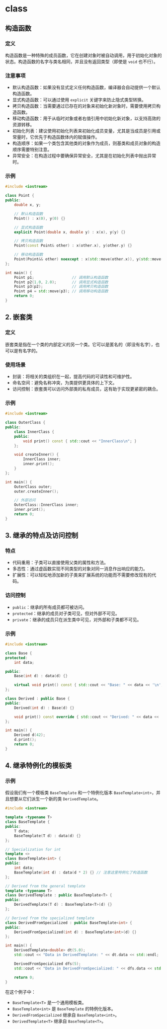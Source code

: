 # class

## 构造函数

### 定义

构造函数是一种特殊的成员函数，它在创建对象时被自动调用，用于初始化对象的状态。构造函数的名字与类名相同，并且没有返回类型（即使是 `void` 也不行）。

### 注意事项

- 默认构造函数：如果没有显式定义任何构造函数，编译器会自动提供一个默认构造函数。
- 显式构造函数：可以通过使用 `explicit` 关键字来防止隐式类型转换。
- 拷贝构造函数：当需要通过已存在的对象来初始化新对象时，需要使用拷贝构造函数。
- 移动构造函数：用于从临时对象或者右值引用中初始化新对象，以支持高效的资源转移。
- 初始化列表：建议使用初始化列表来初始化成员变量，尤其是当成员是引用或常量时，它优先于构造函数体内的赋值操作。
- 构造顺序：如果一个类包含其他类的对象作为成员，则基类和成员对象的构造顺序需要特别注意。
- 异常安全：在构造过程中要确保异常安全，尤其是在初始化列表中抛出异常时。

### 示例

```cpp
#include <iostream>

class Point {
public:
    double x, y;

    // 默认构造函数
    Point() : x(0), y(0) {}

    // 显式构造函数
    explicit Point(double x, double y) : x(x), y(y) {}

    // 拷贝构造函数
    Point(const Point& other) : x(other.x), y(other.y) {}

    // 移动构造函数
    Point(Point&& other) noexcept : x(std::move(other.x)), y(std::move(other.y)) {}
};

int main() {
    Point p1;                 // 调用默认构造函数
    Point p2(1.0, 2.0);       // 调用显式构造函数
    Point p3(p2);             // 调用拷贝构造函数
    Point p4 = std::move(p3); // 调用移动构造函数
    return 0;
}
```

## 2. 嵌套类

### 定义

嵌套类是指在一个类的内部定义的另一个类。它可以是匿名的（即没有名字），也可以是有名字的。

### 使用场景

- 封装：将相关的类组织在一起，提高代码的可读性和可维护性。
- 命名空间：避免名称冲突，为类提供更具体的上下文。
- 访问控制：嵌套类可以访问外部类的私有成员，这有助于实现更紧密的耦合。

### 示例

```cpp
#include <iostream>

class OuterClass {
public:
    class InnerClass {
    public:
        void print() const { std::cout << "InnerClass\n"; }
    };

    void createInner() {
        InnerClass inner;
        inner.print();
    }
};

int main() {
    OuterClass outer;
    outer.createInner();

    // 外部访问
    OuterClass::InnerClass inner;
    inner.print();
    return 0;
}
```

## 3. 继承的特点及访问控制

### 特点

- 代码重用：子类可以直接使用父类的属性和方法。
- 多态性：通过虚函数实现不同类型的对象对同一消息作出响应的能力。
- 扩展性：可以轻松地添加新的子类来扩展系统的功能而不需要修改现有的代码。

### 访问控制

- `public`：继承的所有成员都可被访问。
- `protected`：继承的成员对子类可见，但对外部不可见。
- `private`：继承的成员只在派生类中可见，对外部和子类都不可见。

### 示例

```cpp
#include <iostream>

class Base {
protected:
    int data;

public:
    Base(int d) : data(d) {}

    virtual void print() const { std::cout << "Base: " << data << '\n'; }
};

class Derived : public Base {
public:
    Derived(int d) : Base(d) {}

    void print() const override { std::cout << "Derived: " << data << '\n'; }
};

int main() {
    Derived d(42);
    d.print();
    return 0;
}
```

## 4. 继承特例化的模板类

### 示例

假设我们有一个模板类 `BaseTemplate` 和一个特例化版本 `BaseTemplate<int>`，并且想要从它们派生一个新的类 `DerivedTemplate`。

```cpp
#include <iostream>

template <typename T>
class BaseTemplate {
public:
    T data;
    BaseTemplate(T d) : data(d) {}
};

// Specialization for int
template <>
class BaseTemplate<int> {
public:
    int data;
    BaseTemplate(int d) : data(d * 2) {} // 注意这里特例化了构造函数
};

// Derived from the general template
template <typename T>
class DerivedTemplate : public BaseTemplate<T> {
public:
    DerivedTemplate(T d) : BaseTemplate<T>(d) {}
};

// Derived from the specialized template
class DerivedFromSpecialized : public BaseTemplate<int> {
public:
    DerivedFromSpecialized(int d) : BaseTemplate<int>(d) {}
};

int main() {
    DerivedTemplate<double> dt(5.0);
    std::cout << "Data in DerivedTemplate: " << dt.data << std::endl;

    DerivedFromSpecialized dfs(5);
    std::cout << "Data in DerivedFromSpecialized: " << dfs.data << std::endl;

    return 0;
}
```

在这个例子中：

- `BaseTemplate<T>` 是一个通用模板类。
- `BaseTemplate<int>` 是 `BaseTemplate` 的特例化版本。
- `DerivedFromSpecialized` 继承自 `BaseTemplate<int>`。
- `DerivedTemplate<T>` 继承自 `BaseTemplate<T>`。

